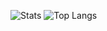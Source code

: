 ![Stats](https://github-readme-stats.vercel.app/api?username=ItzMeRyu&title_color=246bce&text_color=ffffff&bg_color=000000&include_all_commits=true&hide_border=true&hide_title=true)
![Top Langs](https://github-readme-stats.vercel.app/api/top-langs/?username=ItzMeRyu&layout=compact&title_color=246bce&text_color=ffffff&bg_color=000000&hide_border=true)
